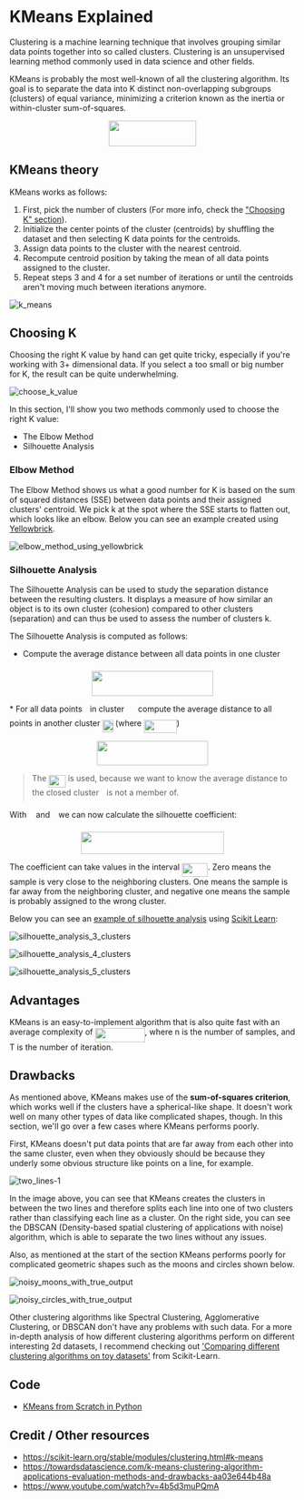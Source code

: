 # KMeans Explained

Clustering is a machine learning technique that involves grouping similar data points together into so called clusters. Clustering is an unsupervised learning method commonly used in data science and other fields.

KMeans is probably the most well-known of all the clustering algorithm. Its goal is to separate the data into K distinct non-overlapping subgroups (clusters) of equal variance, minimizing a criterion known as the inertia or within-cluster sum-of-squares.

<p align="center"><img src="tex/5d2031093fe35c15cf01b562bab7d54f.svg?invert_in_darkmode" align=middle width=154.94883855pt height=44.89738935pt/></p>

## KMeans theory

KMeans works as follows:
1. First, pick the number of clusters (For more info, check the ["Choosing K" section](#choosing-k)).
2. Initialize the center points of the cluster (centroids) by shuffling the dataset and then selecting K data points for the centroids.
3. Assign data points to the cluster with the nearest centroid.
4. Recompute centroid position by taking the mean of all data points assigned to the cluster. 
5. Repeat steps 3 and 4 for a set number of iterations or until the centroids aren't moving much between iterations anymore.

![k_means](doc/k_means.gif)

## Choosing K

Choosing the right K value by hand can get quite tricky, especially if you're working with 3+ dimensional data. If you select a too small or big number for K, the result can be quite underwhelming.

![choose_k_value](doc/choose_k_value.jpeg)

In this section, I'll show you two methods commonly used to choose the right K value:
* The Elbow Method
* Silhouette Analysis

### Elbow Method

The Elbow Method shows us what a good number for K is based on the sum of squared distances (SSE) between data points and their assigned clusters' centroid. We pick k at the spot where the SSE starts to flatten out, which looks like an elbow. Below you can see an example created using [Yellowbrick](https://www.scikit-yb.org/en/latest/api/cluster/elbow.html).

![elbow_method_using_yellowbrick](doc/elbow_method_using_yellowbrick.png)

### Silhouette Analysis

The Silhouette Analysis can be used to study the separation distance between the resulting clusters. It displays a measure of how similar an object is to its own cluster (cohesion) compared to other clusters (separation) and can thus be used to assess the number of clusters k. 

The Silhouette Analysis is computed as follows:
* Compute the average distance between all data points in one cluster <img src="tex/db0e77b2ab4f495dea1f5c5c08588288.svg?invert_in_darkmode" align=middle width=16.39974929999999pt height=22.465723500000017pt/>
<p align="center"><img src="tex/065cfac694daeb1fff1264475e035c67.svg?invert_in_darkmode" align=middle width=214.9944654pt height=43.7234787pt/></p>
* For all data points <img src="tex/77a3b857d53fb44e33b53e4c8b68351a.svg?invert_in_darkmode" align=middle width=5.663225699999989pt height=21.68300969999999pt/> in cluster <img src="tex/db0e77b2ab4f495dea1f5c5c08588288.svg?invert_in_darkmode" align=middle width=16.39974929999999pt height=22.465723500000017pt/> compute the average distance to all points in another cluster <img src="tex/1a567506286617473a9c0d9b2172f951.svg?invert_in_darkmode" align=middle width=19.014878849999988pt height=22.465723500000017pt/> (where <img src="tex/f0c3f612efc905c5a416138c62517a36.svg?invert_in_darkmode" align=middle width=58.15417244999999pt height=22.831056599999986pt/>) 
<p align="center"><img src="tex/b776953fbf2b14971aa17331a8640386.svg?invert_in_darkmode" align=middle width=195.02974589999997pt height=43.5956565pt/></p>

>The <img src="tex/b3520dc7da5f9731724eb6e1768a45a7.svg?invert_in_darkmode" align=middle width=29.96320304999999pt height=21.68300969999999pt/> is used, because we want to know the average distance to the closed cluster <img src="tex/77a3b857d53fb44e33b53e4c8b68351a.svg?invert_in_darkmode" align=middle width=5.663225699999989pt height=21.68300969999999pt/> is not a member of.

With <img src="tex/44bc9d542a92714cac84e01cbbb7fd61.svg?invert_in_darkmode" align=middle width=8.68915409999999pt height=14.15524440000002pt/> and <img src="tex/4bdc8d9bcfb35e1c9bfb51fc69687dfc.svg?invert_in_darkmode" align=middle width=7.054796099999991pt height=22.831056599999986pt/> we can now calculate the silhouette coefficient:

<p align="center"><img src="tex/16ceb724dafaab6c19cf71bc5c460244.svg?invert_in_darkmode" align=middle width=251.1557565pt height=38.83491479999999pt/></p>

The coefficient can take values in the interval <img src="tex/43ca5ad9e1f094a31392f860ef481e5c.svg?invert_in_darkmode" align=middle width=45.66218414999998pt height=24.65753399999998pt/>. Zero means the sample is very close to the neighboring clusters. One means the sample is far away from the neighboring cluster, and negative one means the sample is probably assigned to the wrong cluster.

Below you can see an [example of silhouette analysis](https://scikit-learn.org/stable/auto_examples/cluster/plot_kmeans_silhouette_analysis.html) using [Scikit Learn](https://scikit-learn.org/stable/index.html):

![silhouette_analysis_3_clusters](doc/silhouette_analysis_3_clusters.jpeg)

![silhouette_analysis_4_clusters](doc/silhouette_analysis_4_clusters.jpeg)

![silhouette_analysis_5_clusters](doc/silhouette_analysis_5_clusters.jpeg)

## Advantages

KMeans is an easy-to-implement algorithm that is also quite fast with an average complexity of <img src="tex/5c9a23f70c5920444f4613242c1e95fb.svg?invert_in_darkmode" align=middle width=87.66234179999998pt height=24.65753399999998pt/>, where n is the number of samples, and T is the number of iteration.

## Drawbacks

As mentioned above, KMeans makes use of the **sum-of-squares criterion**, which works well if the clusters have a spherical-like shape. It doesn't work well on many other types of data like complicated shapes, though. In this section, we'll go over a few cases where KMeans performs poorly.

First, KMeans doesn't put data points that are far away from each other into the same cluster, even when they obviously should be because they underly some obvious structure like points on a line, for example.

![two_lines-1](doc/two_lines.png)

In the image above, you can see that KMeans creates the clusters in between the two lines and therefore splits each line into one of two clusters rather than classifying each line as a cluster. On the right side, you can see the DBSCAN (Density-based spatial clustering of applications with noise) algorithm, which is able to separate the two lines without any issues.

Also, as mentioned at the start of the section KMeans performs poorly for complicated geometric shapes such as the moons and circles shown below.

![noisy_moons_with_true_output](doc/noisy_moons_with_true_output.png)

![noisy_circles_with_true_output](doc/noisy_circles_with_true_output.png)

Other clustering algorithms like Spectral Clustering, Agglomerative Clustering, or DBSCAN don't have any problems with such data. For a more in-depth analysis of how different clustering algorithms perform on different interesting 2d datasets, I recommend checking out ['Comparing different clustering algorithms on toy datasets'](https://scikit-learn.org/stable/auto_examples/cluster/plot_cluster_comparison.html) from Scikit-Learn.  

## Code
* [KMeans from Scratch in Python](code/kmeans.py)

## Credit / Other resources
* https://scikit-learn.org/stable/modules/clustering.html#k-means
* https://towardsdatascience.com/k-means-clustering-algorithm-applications-evaluation-methods-and-drawbacks-aa03e644b48a
* https://www.youtube.com/watch?v=4b5d3muPQmA